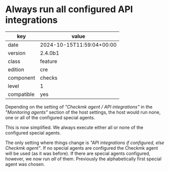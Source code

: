 [//]: # (werk v2)
# Always run all configured API integrations

key        | value
---------- | ---
date       | 2024-10-15T11:59:04+00:00
version    | 2.4.0b1
class      | feature
edition    | cre
component  | checks
level      | 1
compatible | yes

Depending on the setting of _"Checkmk agent / API integrations"_ in the _"Monitoring agents"_ section of the host settings, the host would run none, one or all of the configured special agents.

This is now simplified.
We always execute either all or none of the configured special agents.

The only setting where things change is _"API integrations if configured, else Checkmk agent"_.
If no special agents are configured the Checkmk agent will be used (as it was before).
If there are special agents configured, however, we now run _all_ of them.
Previously the alphabetically first special agent was chosen.
